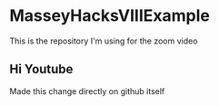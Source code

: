 # MasseyHacksVIIIExample
This is the repository I'm using for the zoom video

## Hi Youtube

Made this change directly on github itself
